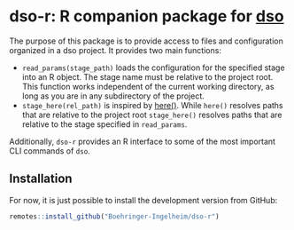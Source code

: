 # dso-r: R companion package for [dso](https://github.com/Boehringer-Ingelheim/dso)

The purpose of this package is to provide access to files and configuration organized in a dso project. 
It provides two main functions: 
  * `read_params(stage_path)` loads the configuration for the specified stage into an R object. The stage name must 
    be relative to the project root. This function works independent of the current working directory, as long as
    you are in any subdirectory of the project. 
  * `stage_here(rel_path)` is inspired by [here()](https://here.r-lib.org/). While `here()` resolves paths that
    are relative to the project root `stage_here()` resolves paths that are relative to the stage specified in `read_params`. 

Additionally, `dso-r` provides an R interface to some of the most important CLI commands of `dso`. 

## Installation

For now, it is just possible to install the development version from GitHub:

```r
remotes::install_github("Boehringer-Ingelheim/dso-r")
```